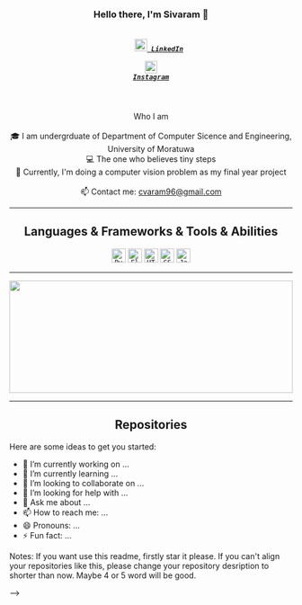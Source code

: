 <h3 align="center">Hello there, I'm Sivaram  👋</h3>
<h5 align="center">
  <code>
    <a href="https://www.linkedin.com/in/sivaramrasathurai/" title="LinkedIn Profile"><img width="22" src="https://github.com/zumrudu-anka/zumrudu-anka/blob/master/images/linkedin.svg"> LinkedIn</a></code>
  
  <code><a href="https://stackoverflow.com/users/12894468/rcvaram" title="Stack Overflow Profile"><img width="22" src="https://github.com/zumrudu-anka/zumrudu-anka/blob/master/images/instagram.svg"> Instagram</a></code>
  <!--<code><a href="https://stackoverflow.com/users/12578260/osman-durdag" title="Stack Overflow Profile"><img width="22" src="https://github.com/zumrudu-anka/zumrudu-anka/blob/master/images/stackoverflow.svg"> Stack Overflow</a></code>-->
</h5>
<br>
<p align="center">
  Who I am
  <br>
  <br>
  🎓 I am undergrduate of Department of Computer Sicence and Engineering, University of Moratuwa
  <br>
  💻 The one who believes tiny steps
  <br>
  🔬 Currently, I'm doing a computer vision problem as my final year project
  <br>
  <br>
  📫 Contact me: <a href="mailto: cvaram96@gmail.com">cvaram96@gmail.com</a>
</p>

<hr>

<h2 align="center">Languages & Frameworks & Tools & Abilities</h2>

<p align="center">
  <code><img title="Python" height="25" src="https://github.com/zumrudu-anka/zumrudu-anka/blob/master/images/python.svg"></code>
  <code><img title="Flask" height="25" src="https://github.com/zumrudu-anka/zumrudu-anka/blob/master/images/django.svg"></code>
  <code><img title="HTML5" height="25" src="https://github.com/zumrudu-anka/zumrudu-anka/blob/master/images/html5.svg"></code>
  <code><img title="CSS" height="25" src="https://github.com/zumrudu-anka/zumrudu-anka/blob/master/images/css.svg"></code>
  <code><img title="Java" height="25" src="https://github.com/zumrudu-anka/zumrudu-anka/blob/master/images/java.svg"></code>
</p>

<hr>

<a href="https://github.com/rcvaram/github-readme-stats" title="Go to Source"><img width="100%" height="200" src="https://github-readme-stats.vercel.app/api?username=rcvaram&show_icons=true&theme=gotham"></a>

<hr>

<h2 align="center">Repositories</h2>

<p width="100%" align="center">

Here are some ideas to get you started:

- 🔭 I’m currently working on ...
- 🌱 I’m currently learning ...
- 👯 I’m looking to collaborate on ...
- 🤔 I’m looking for help with ...
- 💬 Ask me about ...
- 📫 How to reach me: ...
- 😄 Pronouns: ...
- ⚡ Fun fact: ...


Notes: If you want use this readme, firstly star it please. If you can't align your repositories like this, please change your repository desription to shorter than now. Maybe 4 or 5 word will be good.


-->
